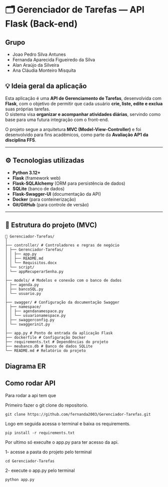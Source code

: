 # 🗂️ Gerenciador de Tarefas — API Flask (Back-end)

## Grupo 

- Joao Pedro Silva Antunes
- Fernanda Aparecida Figueiredo da Silva
- Alan Araújo da Silveira
- Ana Cláudia Monteiro Misquita

## 💡 Ideia geral da aplicação
Esta aplicação é uma **API de Gerenciamento de Tarefas**, desenvolvida com **Flask**, com o objetivo de permitir que cada usuário **crie, liste, edite e exclua** suas próprias tarefas.  
O sistema visa **organizar e acompanhar atividades diárias**, servindo como base para uma futura integração com o front-end.  

O projeto segue a arquitetura **MVC (Model-View-Controller)** e foi desenvolvido para fins acadêmicos, como parte da **Avaliação AP1 da disciplina FFS**.

---

## ⚙️ Tecnologias utilizadas
- **Python 3.12+**
- **Flask** (framework web)
- **Flask-SQLAlchemy** (ORM para persistência de dados)
- **SQLite** (banco de dados)
- **Flask-Swagger-UI** (documentação da API)
- **Docker** (para conteinerização)
- **Git/GitHub** (para controle de versão)

---

## 🧩 Estrutura do projeto (MVC)

```
📁 Gerenciador-Tarefas/
│
├── controller/ # Controladores e regras de negócio
│ ├── Gerenciador-Tarefas/
│ │ ├── app.py
│ │ ├── README.md
│ │ └── Requisitos.docx
│ └── script/
│ └── appRecuperarSenha.py
│
├── models/ # Modelos e conexão com o banco de dados
│ ├── agenda.py
│ ├── bancoSQL.py
│ └── usuario.py
│
├── swagger/ # Configuração da documentação Swagger
│ ├── namespace/
│ │ ├── agendanamespace.py
│ │ └── usuarionamespace.py
│ ├── swaggerconfig.py
│ └── swaggerinit.py
│
├── app.py # Ponto de entrada da aplicação Flask
├── dockerfile # Configuração Docker
├── requirements.txt # Dependências do projeto
├── meubanco.db # Banco de dados SQLite
└── README.md # Relatório do projeto
```

 ## Diagrama ER



 ## Como rodar API

 Para rodar a api tem que 

 Primeiro fazer o git clone do repositorio. 

 ``` git clone https://github.com/fernanda2003/Gerenciador-Tarefas.git ```

 Logo em seguida acessa o terminal e baixa os requirements. 

 ``` pip install -r requirements.txt ```

Por ultimo só execulte o app.py para ter acesso da api.

1- acesse a pasta do projeto pelo terminal

```
cd Gerenciador-Tarefas 
```

2- execute o app.py pelo terminal

```
python app.py
```
